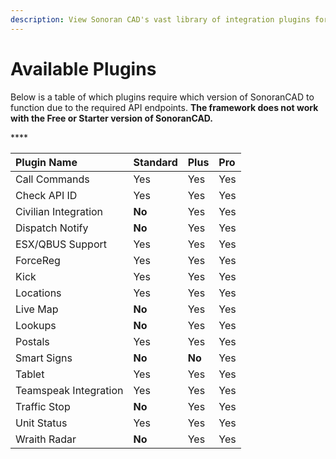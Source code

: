 ```yaml
---
description: View Sonoran CAD's vast library of integration plugins for your community!
---
```


# Available Plugins

Below is a table of which plugins require which version of SonoranCAD to function due to the required API endpoints. **The framework does not work with the Free or Starter version of SonoranCAD.**

\*\*\*\*

| Plugin Name | **Standard** | Plus | Pro |
| :--- | :--- | :--- | :--- |
| Call Commands | Yes | Yes | Yes |
| Check API ID | Yes | Yes | Yes |
| Civilian Integration | **No** | Yes | Yes |
| Dispatch Notify | **No** | Yes | Yes |
| ESX/QBUS Support | Yes | Yes | Yes |
| ForceReg | Yes | Yes | Yes |
| Kick | Yes | Yes | Yes |
| Locations | Yes | Yes | Yes |
| Live Map | **No** | Yes | Yes |
| Lookups | **No** | Yes | Yes |
| Postals | Yes | Yes | Yes |
| Smart Signs | **No** | **No** | Yes |
| Tablet | Yes | Yes | Yes |
| Teamspeak Integration | Yes | Yes | Yes |
| Traffic Stop | **No** | Yes | Yes |
| Unit Status | Yes | Yes | Yes |
| Wraith Radar | **No** | Yes | Yes |

